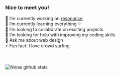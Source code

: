 
### Nice to meet you! 

🔭  I’m currently working on [resonance](https://github.com/ninapeters/resonance)\
🌱  I’m currently learning everything ✨\
👯  I’m looking to collaborate on exciting projects\
🤔  I’m looking for help with improving my coding skills\
💬  Ask me about web design\
⚡  Fun fact: I love crowd surfing

<br />

![Ninas github stats](https://github-readme-stats.vercel.app/api?username=ninapeters&show_icons=true&theme=vue&line_height=30&hide_title=true&disable_animations=true)

